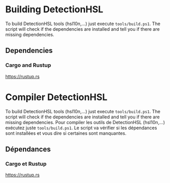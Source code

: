 # Building DetectionHSL
To build DetectionHSL tools (hsl10n,...) just execute `tools/build.ps1`. The script will check if the dependencies are installed and tell you if there are missing dependencies.
## Dependencies
### Cargo and Rustup
https://rustup.rs

# Compiler DetectionHSL
To build DetectionHSL tools (hsl10n,...) just execute `tools/build.ps1`. The script will check if the dependencies are installed and tell you if there are missing dependencies.
Pour compiler les outils de DetectionHSL (hsl10n,...) exécutez juste `tools/build.ps1`. Le script va vérifier si les dépendances sont installées et vous dire si certaines sont manquantes.
## Dépendances
### Cargo et Rustup
https://rustup.rs
